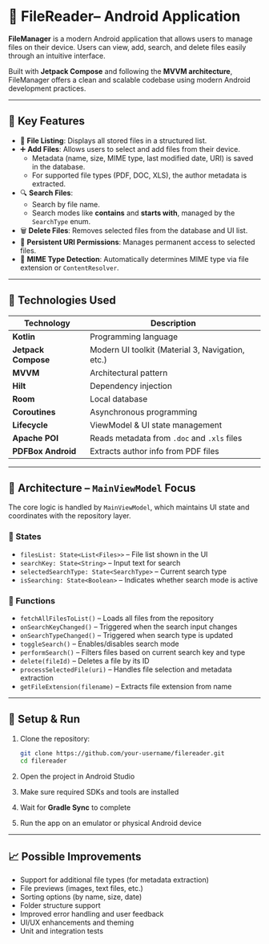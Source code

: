# 📁 FileReader– Android Application

**FileManager** is a modern Android application that allows users to manage files on their device. Users can view, add, search, and delete files easily through an intuitive interface.

Built with **Jetpack Compose** and following the **MVVM architecture**, FileManager offers a clean and scalable codebase using modern Android development practices.

---

## 🚀 Key Features

- 📂 **File Listing**: Displays all stored files in a structured list.  
- ➕ **Add Files**: Allows users to select and add files from their device.
  - Metadata (name, size, MIME type, last modified date, URI) is saved in the database.
  - For supported file types (PDF, DOC, XLS), the author metadata is extracted.
- 🔍 **Search Files**:
  - Search by file name.
  - Search modes like **contains** and **starts with**, managed by the `SearchType` enum.
- 🗑️ **Delete Files**: Removes selected files from the database and UI list.
- 🔐 **Persistent URI Permissions**: Manages permanent access to selected files.
- 📑 **MIME Type Detection**: Automatically determines MIME type via file extension or `ContentResolver`.

---

## 🧰 Technologies Used

| Technology       | Description                                      |
|------------------|--------------------------------------------------|
| **Kotlin**           | Programming language                             |
| **Jetpack Compose**  | Modern UI toolkit (Material 3, Navigation, etc.) |
| **MVVM**             | Architectural pattern                            |
| **Hilt**             | Dependency injection                             |
| **Room**             | Local database                                   |
| **Coroutines**       | Asynchronous programming                         |
| **Lifecycle**        | ViewModel & UI state management                  |
| **Apache POI**       | Reads metadata from `.doc` and `.xls` files      |
| **PDFBox Android**   | Extracts author info from PDF files              |

---

## 🧠 Architecture – `MainViewModel` Focus

The core logic is handled by `MainViewModel`, which maintains UI state and coordinates with the repository layer.

### 📌 States

- `filesList: State<List<Files>>` – File list shown in the UI  
- `searchKey: State<String>` – Input text for search  
- `selectedSearchType: State<SearchType>` – Current search type  
- `isSearching: State<Boolean>` – Indicates whether search mode is active  

### 🔧 Functions

- `fetchAllFilesToList()` – Loads all files from the repository  
- `onSearchKeyChanged()` – Triggered when the search input changes  
- `onSearchTypeChanged()` – Triggered when search type is updated  
- `toggleSearch()` – Enables/disables search mode  
- `performSearch()` – Filters files based on current search key and type  
- `delete(fileId)` – Deletes a file by its ID  
- `processSelectedFile(uri)` – Handles file selection and metadata extraction  
- `getFileExtension(filename)` – Extracts file extension from name  

---

## 🧪 Setup & Run

1. Clone the repository:

    ```bash
    git clone https://github.com/your-username/filereader.git
    cd filereader
    ```

2. Open the project in Android Studio  
3. Make sure required SDKs and tools are installed  
4. Wait for **Gradle Sync** to complete  
5. Run the app on an emulator or physical Android device

---

## 📈 Possible Improvements

- Support for additional file types (for metadata extraction)  
- File previews (images, text files, etc.)  
- Sorting options (by name, size, date)  
- Folder structure support  
- Improved error handling and user feedback  
- UI/UX enhancements and theming  
- Unit and integration tests
